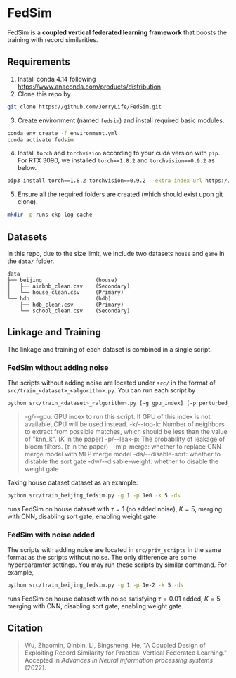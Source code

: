 # FedSim
FedSim is a **coupled vertical federated learning framework** that boosts the training with record similarities.


## Requirements
1. Install conda 4.14 following https://www.anaconda.com/products/distribution
2. Clone this repo by
```bash
git clone https://github.com/JerryLife/FedSim.git
```
3. Create environment (named `fedsim`) and install required basic modules.
```bash
conda env create -f environment.yml
conda activate fedsim
```
4. Install `torch` and `torchvision` according to your cuda version with `pip`. For RTX 3090, we installed `torch==1.8.2` and `torchvision==0.9.2` as below.
```bash
pip3 install torch==1.8.2 torchvision==0.9.2 --extra-index-url https://download.pytorch.org/whl/lts/1.8/cu111
``` 
5. Ensure all the required folders are created (which should exist upon git clone).
```bash
mkdir -p runs ckp log cache
```
## Datasets
In this repo, due to the size limit, we include two datasets `house` and `game` in the `data/` folder.
```
data
├── beijing 				(house)
│   ├── airbnb_clean.csv	(Secondary)
│   └── house_clean.csv		(Primary)
└── hdb						(hdb)
    ├── hdb_clean.csv		(Primary)
    └── school_clean.csv	(Secondary)
```
## Linkage and Training
The linkage and training of each dataset is combined in a single script.
### FedSim without adding noise
The scripts without adding noise are located under `src/` in the format of `src/train_<dataset>_<algorithm>.py`. You can run each script by

```bash
python src/train_<dataset>_<algorithm>.py [-g gpu_index] [-p perturbed_noise_on_similarity] [-k number_of_neighbors] [--mlp-merge] [-ds] [-dw]
```
> -g/--gpu: GPU index to run this script. If GPU of this index is not available, CPU will be used instead.
> -k/--top-k: Number of neighbors to extract from possible matches, which should be less than the value of "knn_k". ($K$ in the paper)
> -p/--leak-p: The probability of leakage of bloom filters. ($\tau$ in the paper)
> --mlp-merge: whether to replace CNN merge model with MLP merge model
> -ds/--disable-sort: whether to distable the sort gate
> -dw/--disable-weight: whether to disable the weight gate

Taking house dataset dataset as an example:
```bash
python src/train_beijing_fedsim.py -g 1 -p 1e0 -k 5 -ds
```
runs FedSim on house dataset with $\tau=1$ (no added noise), $K=5$, merging with CNN, disabling sort gate, enabling weight gate.

### FedSim with noise added
The scripts with adding noise are located in `src/priv_scripts` in the same format as the scripts without noise. The only difference are some hyperparamter settings. You may run these scripts by similar command. For example,
```bash
python src/train_beijing_fedsim.py -g 1 -p 1e-2 -k 5 -ds
```
runs FedSim on house dataset with noise satisfying $\tau=0.01$ added, $K=5$, merging with CNN, disabling sort gate, enabling weight gate.

## Citation
> Wu, Zhaomin, Qinbin, Li, Bingsheng, He, "A Coupled Design of Exploiting Record Similarity for Practical Vertical Federated Learning." Accepted in _Advances in Neural information processing systems_ (2022).

